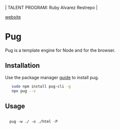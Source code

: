 | TALENT PROGRAM: Ruby Alvarez Restrepo |

[website](https://www.sitepoint.com/a-beginners-guide-to-pug/)

# Pug

Pug is a template engine for Node and for the browser. 

## Installation

Use the package manager [guide](https://www.sitepoint.com/a-beginners-guide-to-pug/) to install pug.

```bash
   sudo npm install pug-cli -g
   npx pug --v
```

## Usage

```pug

  pug -w ./ -o ./html -P


```
